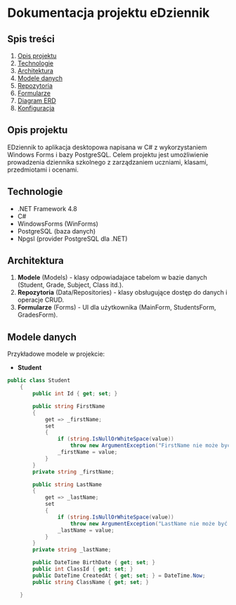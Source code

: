 # Dokumentacja projektu eDziennik

## Spis treści
1. [Opis projektu](#opis-projektu)
2. [Technologie](#technologie)
3. [Architektura](#architektura)
4. [Modele danych](#modele-danych)
5. [Repozytoria](#repozytoria)
6. [Formularze](#formularze)
7. [Diagram ERD](#diagram-erd)
8. [Konfiguracja](#konfiguracja)

## Opis projektu
EDziennik to aplikacja desktopowa napisana w C# z wykorzystaniem Windows Forms i bazy PostgreSQL.
Celem projektu jest umożliwienie prowadzenia dziennika szkolnego z zarządzaniem uczniami, klasami, przedmiotami i ocenami.

## Technologie
- .NET Framework 4.8
- C#
- WindowsForms (WinForms)
- PostgreSQL (baza danych)
- Npgsl (provider PostgreSQL dla .NET)

## Architektura
1. **Modele** (Models) - klasy odpowiadajace tabelom w bazie danych (Student, Grade, Subject, Class itd.).
2. **Repozytoria** (Data/Repositories) - klasy obsługujące dostęp do danych i operacje CRUD.
3. **Formularze** (Forms) - UI dla użytkownika (MainForm, StudentsForm, GradesForm).

## Modele danych
Przykładowe modele w projekcie:
- **Student**

```csharp
public class Student
    {
        public int Id { get; set; }

        public string FirstName
        {
            get => _firstName;
            set
            {
                if (string.IsNullOrWhiteSpace(value))
                    throw new ArgumentException("FirstName nie może być pusty");
                _firstName = value;
            }
        }
        private string _firstName;

        public string LastName
        {
            get => _lastName;
            set
            {
                if (string.IsNullOrWhiteSpace(value))
                    throw new ArgumentException("LastName nie może być pusty");
                _lastName = value;
            }
        }
        private string _lastName;

        public DateTime BirthDate { get; set; }
        public int ClassId { get; set; }
        public DateTime CreatedAt { get; set; } = DateTime.Now;
        public string ClassName { get; set; }

    }
```
